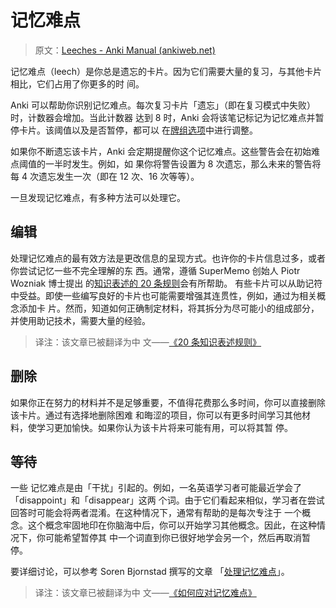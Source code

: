 # 记忆难点

> 原文：[Leeches - Anki Manual (ankiweb.net)](https://docs.ankiweb.net/leeches.html)

<!-- toc -->

记忆难点（leech）是你总是遗忘的卡片。因为它们需要大量的复习，与其他卡片相比，它们占用了你更多的时
间。

Anki 可以帮助你识别记忆难点。每次复习卡片「遗忘」（即在复习模式中失败）时，计数器会增加。当此计数器
达到 8 时，Anki 会将该笔记标记为记忆难点并暂停卡片。该阈值以及是否暂停，都可以
在[牌组选项](deck-options.md)中进行调整。

如果你不断遗忘该卡片，Anki 会定期提醒你这个记忆难点。这些警告会在初始难点阈值的一半时发生。例如，如
果你将警告设置为 8 次遗忘，那么未来的警告将每 4 次遗忘发生一次（即在 12 次、16 次等等）。

一旦发现记忆难点，有多种方法可以处理它。

## 编辑

处理记忆难点的最有效方法是更改信息的呈现方式。也许你的卡片信息过多，或者你尝试记忆一些不完全理解的东
西。通常，遵循 SuperMemo 创始人 Piotr Wozniak 博士提出
的[知识表述的 20 条规则](https://supermemo.guru/wiki/20_rules_of_knowledge_formulation)会有所帮助。
有些卡片可以从助记符中受益。即使一些编写良好的卡片也可能需要增强其连贯性，例如，通过为相关概念添加卡
片。然而，知道如何正确制定材料，将其拆分为尽可能小的组成部分，并使用助记技术，需要大量的经验。

> 译注：该文章已被翻译为中
> 文——[《20 条知识表述规则》](https://l-m-sherlock.github.io/ZhiHuArchive/269997143.html)

## 删除

如果你正在努力的材料并不是足够重要，不值得花费那么多时间，你可以直接删除该卡片。通过有选择地删除困难
和晦涩的项目，你可以有更多时间学习其他材料，使学习更加愉快。如果你认为该卡片将来可能有用，可以将其暂
停。

## 等待

一些 记忆难点是由「干扰」引起的。例如，一名英语学习者可能最近学会了「disappoint」和「disappear」这两
个词。由于它们看起来相似，学习者在尝试回答时可能会将两者混淆。在这种情况下，通常有帮助的是每次专注于
一个概念。这个概念牢固地印在你脑海中后，你可以开始学习其他概念。因此，在这种情况下，你可能希望暂停其
中一个词直到你已很好地学会另一个，然后再取消暂停。

要详细讨论，可以参考 Soren Bjornstad 撰写的文章
「[处理记忆难点](https://controlaltbackspace.org/leech/)」。

> 译注：该文章已被翻译为中
> 文——[《如何应对记忆难点》](https://l-m-sherlock.github.io/ZhiHuArchive/719174183.html)
